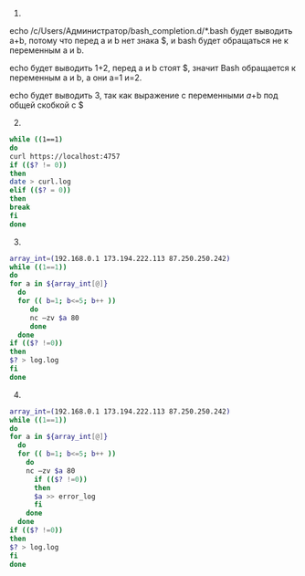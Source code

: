 1.
echo /c/Users/Администратор/bash_completion.d/*.bash будет выводить a+b, потому что перед a и b нет знака $, и bash будет обращаться не к переменным a и b.

echo  будет выводить 1+2, перед a и b стоят $, значит Bash обращается к переменным a и b, а они а=1 и=2.

echo  будет выводить 3, так как выражение с переменными $a+$b под общей скобкой с $

2.

```bash
while ((1==1)
do
curl https://localhost:4757
if (($? != 0))
then
date > curl.log
elif (($? = 0))
then
break
fi
done
```

3.
```bash
array_int=(192.168.0.1 173.194.222.113 87.250.250.242)
while ((1==1))
do
for a in ${array_int[@]}
  do
  for (( b=1; b<=5; b++ ))
     do
     nc –zv $a 80
     done
  done
if (($? !=0))
then
$? > log.log
fi
done
```
4.
```bash
array_int=(192.168.0.1 173.194.222.113 87.250.250.242)
while ((1==1))
do
for a in ${array_int[@]}
  do
  for (( b=1; b<=5; b++ ))         
    do   
    nc –zv $a 80
      if (($? !=0))
      then
      $a >> error_log
      fi
    done
  done
if (($? !=0))
then
$? > log.log
fi
done
```